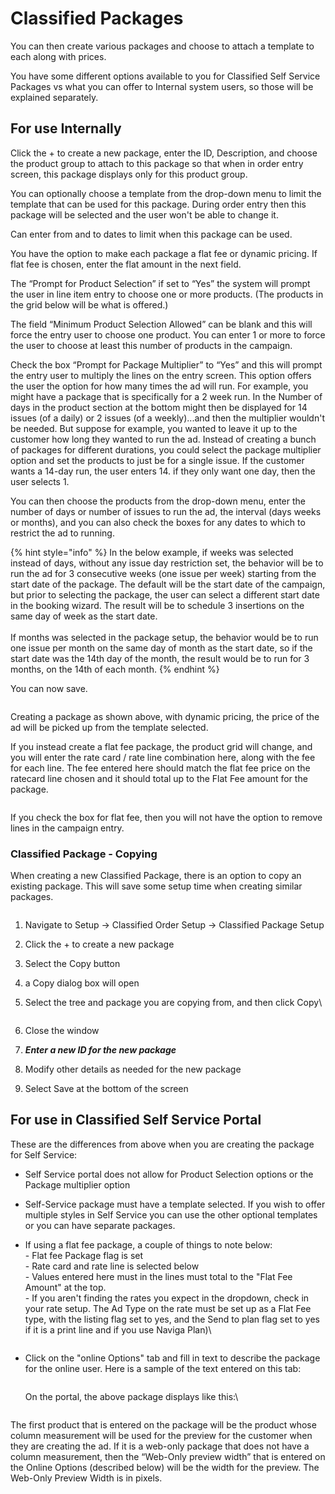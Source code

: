 # Classified Packages

You can then create various packages and choose to attach a template to each along with prices.

You have some different options available to you for Classified Self Service Packages vs what you can offer to Internal system users, so those will be explained separately.

## For use Internally

Click the + to create a new package, enter the ID, Description, and choose the product group to attach to this package so that when in order entry screen, this package displays only for this product group.

You can optionally choose a template from the drop-down menu to limit the template that can be used for this package. During order entry then this package will be selected and the user won't be able to change it.

Can enter from and to dates to limit when this package can be used.

You have the option to make each package a flat fee or dynamic pricing. If flat fee is chosen, enter the flat amount in the next field.

The “Prompt for Product Selection” if set to “Yes” the system will prompt the user in line item entry to choose one or more products. (The products in the grid below will be what is offered.)

The field “Minimum Product Selection Allowed” can be blank and this will force the entry user to choose one product. You can enter 1 or more to force the user to choose at least this number of products in the campaign.

Check the box “Prompt for Package Multiplier” to “Yes” and this will prompt the entry user to multiply the lines on the entry screen. This option offers the user the option for how many times the ad will run. For example, you might have a package that is specifically for a 2 week run. In the Number of days in the product section at the bottom might then be displayed for 14 issues (of a daily) or 2 issues (of a weekly)...and then the multiplier wouldn't be needed. But suppose for example, you wanted to leave it up to the customer how long they wanted to run the ad. Instead of creating a bunch of packages for different durations, you could select the package multiplier option and set the products to just be for a single issue. If the customer wants a 14-day run, the user enters 14. if they only want one day, then the user selects 1.

You can then choose the products from the drop-down menu, enter the number of days or number of issues to run the ad, the interval (days weeks or months), and you can also check the boxes for any dates to which to restrict the ad to running.

{% hint style="info" %}
In the below example, if weeks was selected instead of days, without any issue day restriction set, the behavior will be to run the ad for 3 consecutive weeks (one issue per week) starting from the start date of the package. The default will be the start date of the campaign, but prior to selecting the package, the user can select a different start date in the booking wizard.  The result will be to schedule 3 insertions on the same day of week as the start date.\
\
If months was selected in the package setup, the behavior would be to run one issue per month on the same day of month as the start date, so if the start date was the 14th day of the month, the result would be to run for 3 months, on the 14th of each month.
{% endhint %}

You can now save.

<figure><img src="../../../../.gitbook/assets/image (3).png" alt=""><figcaption></figcaption></figure>

Creating a package as shown above, with dynamic pricing, the price of the ad will be picked up from the template selected.

If you instead create a flat fee package, the product grid will change, and you will enter the rate card / rate line combination here, along with the fee for each line. The fee entered here should match the flat fee price on the ratecard line chosen and it should total up to the Flat Fee amount for the package.

<figure><img src="../../../../.gitbook/assets/image (4).png" alt=""><figcaption></figcaption></figure>

If you check the box for flat fee, then you will not have the option to remove lines in the campaign entry.

### Classified Package - Copying

When creating a new Classified Package, there is an option to copy an existing package. This will save some setup time when creating similar packages.

<figure><img src="../../../../.gitbook/assets/image (264).png" alt=""><figcaption></figcaption></figure>

1. Navigate to Setup -> Classified Order Setup -> Classified Package Setup
2. Click the + to create a new package
3. Select the Copy button
4. a Copy dialog box will open
5.  Select the tree and package you are copying from, and then click Copy\\

    <figure><img src="../../../../.gitbook/assets/image (507).png" alt=""><figcaption></figcaption></figure>
6. Close the window
7. _**Enter a new ID for the new package**_
8. Modify other details as needed for the new package
9. Select Save at the bottom of the screen

## For use in Classified Self Service Portal

These are the differences from above when you are creating the package for Self Service:

* Self Service portal does not allow for Product Selection options or the Package multiplier option
* Self-Service package must have a template selected. If you wish to offer multiple styles in Self Service you can use the other optional templates or you can have separate packages.
*   If using a flat fee package, a couple of things to note below:\
    \- Flat fee Package flag is set\
    \- Rate card and rate line is selected below\
    \- Values entered here must in the lines must total to the "Flat Fee Amount" at the top.\
    \- If you aren't finding the rates you expect in the dropdown, check in your rate setup. The Ad Type on the rate must be set up as a Flat Fee type, with the listing flag set to yes, and the Send to plan flag set to yes if it is a print line and if you use Naviga Plan)\\

    <figure><img src="../../../../.gitbook/assets/image (336).png" alt=""><figcaption></figcaption></figure>
*   Click on the "online Options" tab and fill in text to describe the package for the online user. Here is a sample of the text entered on this tab:

    <figure><img src="../../../../.gitbook/assets/image (1588).png" alt=""><figcaption></figcaption></figure>

    On the portal, the above package displays like this:\\

    <figure><img src="../../../../.gitbook/assets/image (1183).png" alt=""><figcaption></figcaption></figure>

The first product that is entered on the package will be the product whose column measurement will be used for the preview for the customer when they are creating the ad. If it is a web-only package that does not have a column measurement, then the “Web-Only preview width” that is entered on the Online Options (described below) will be the width for the preview. The Web-Only Preview Width is in pixels.
